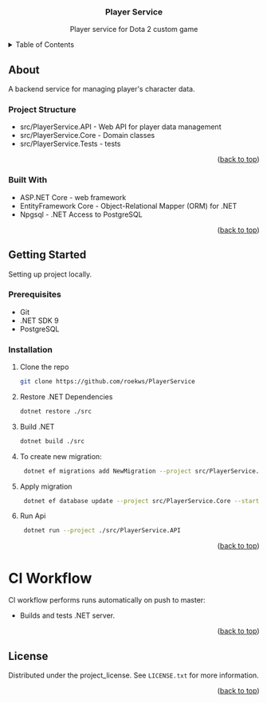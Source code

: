 <a id="readme-top"></a>

<h3 align="center">Player Service</h3>

<p align="center">
  Player service for Dota 2 custom game
</p>

<details>
  <summary>Table of Contents</summary>
  <ol>
    <li>
      <a href="#about">About The Project</a>
      <ul>
        <li><a href="#built-with">Built With</a></li>
      </ul>
    </li>
    <li>
      <a href="#getting-started">Getting Started</a>
      <ul>
        <li><a href="#prerequisites">Prerequisites</a></li>
        <li><a href="#installation">Installation</a></li>
      </ul>
    </li>
    <li><a href="#ci-workflow">CI Workflow</a></li>
    <li><a href="#license">License</a></li>
  </ol>
</details>

## About

A backend service for managing player's character data.

### Project Structure

- src/PlayerService.API - Web API for player data management
- src/PlayerService.Core - Domain classes
- src/PlayerService.Tests - tests


<p align="right">(<a href="#readme-top">back to top</a>)</p>

### Built With

* ASP.NET Core - web framework
* EntityFramework Core - Object-Relational Mapper (ORM) for .NET
* Npgsql - .NET Access to PostgreSQL

<p align="right">(<a href="#readme-top">back to top</a>)</p>

## Getting Started

Setting up project locally.

### Prerequisites

* Git
* .NET SDK 9
* PostgreSQL

### Installation

1. Clone the repo
   ```sh
   git clone https://github.com/roekws/PlayerService
   ```
3. Restore .NET Dependencies
   ```sh
   dotnet restore ./src
   ```
4. Build .NET
   ```sh
   dotnet build ./src
   ```
5. To create new migration:
   ```sh
    dotnet ef migrations add NewMigration --project src/PlayerService.Core --startup-project src/PlayerService.API
   ```
6. Apply migration
   ```sh
    dotnet ef database update --project src/PlayerService.Core --startup-project src/PlayerService.API
   ```
7. Run Api
   ```sh
    dotnet run --project ./src/PlayerService.API
   ```

<p align="right">(<a href="#readme-top">back to top</a>)</p>

# CI Workflow

CI workflow performs runs automatically on push to master:

- Builds and tests .NET server.

<p align="right">(<a href="#readme-top">back to top</a>)</p>

## License

Distributed under the project_license. See `LICENSE.txt` for more information.

<p align="right">(<a href="#readme-top">back to top</a>)</p>
